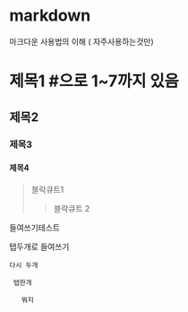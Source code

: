 # markdown
마크다운 사용법의 이해 ( 자주사용하는것만)

# 제목1 #으로 1~7까지 있음
## 제목2
### 제목3
#### 제목4

> 블락큐트1
> > 블락큐트 2


들여쓰기테스트

  탭두개로 들여쓰기
  
    다시 두개
    
     탭한개
     
       뭐지
         
